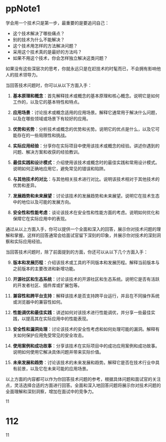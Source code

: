 # ppNote1
学会用一个技术只是第一步，最重要的是要追问自己：

- 这个技术解决了哪些痛点？
- 别的技术为什么不能解决？
- 这个技术用怎样的方法解决问题？
- 采用这个技术真的是最好的方法吗？
- 如果不用这个技术，你会怎样独立解决这类问题？

如果没有这些深层次的思考，你就永远只是在赶技术的时髦而已，不会拥有影响他人的技术领导力。



当回答技术问题时，你可以从以下方面入手：

1. **基本原理和概念**：首先解释技术或概念的基本原理和核心概念。说明它是如何工作的，以及它的基本特性和特点。

2. **应用场景**：讨论技术或概念适用的应用场景。解释它通常用于解决什么问题，以及在哪些领域或场景下有较好的应用。

3. **优势和劣势**：分析技术或概念的优势和劣势。说明它的优点是什么，以及它可能存在的一些局限性和挑战。

4. **实际应用经验**：分享你在实际项目中使用该技术或概念的经验。讲述你遇到的问题、解决方案和收获的经验教训。

5. **最佳实践和设计模式**：介绍使用该技术或概念时的最佳实践和常用设计模式。说明如何正确地应用它，避免常见的错误和陷阱。

6. **与其他技术的对比**：与其他相关技术进行对比。说明该技术相对于其他技术的优势和差异。

7. **发展趋势和未来展望**：讨论该技术的发展趋势和未来展望。说明它在技术生态中的地位以及可能的发展方向。

8. **安全性和性能考虑**：谈论该技术在安全性和性能方面的考虑。说明如何优化和保障它在实际应用中的表现。

通过从以上方面入手，你可以提供一个全面和深入的回答，展示你对技术问题的理解和掌握。这样的回答通常会给面试官留下深刻的印象，并展示你对技术的深刻洞察和实际应用经验。

当回答技术问题时，除了前面提到的方面，你还可以从以下几个方面入手：

9. **版本和发展历程**：介绍该技术或工具的不同版本和发展历程。解释当前版本与之前版本的主要改进和新增功能。

10. **开源社区和生态系统**：讨论该技术的开源社区和生态系统。说明它是否有活跃的开发者社区、插件库或扩展包等。

11. **兼容性和跨平台支持**：解释该技术是否支持跨平台运行，并且在不同操作系统或浏览器中的兼容性如何。

12. **性能调优和最佳实践**：讲述如何对该技术进行性能调优，并分享一些最佳实践，以提高其在实际应用中的性能表现。

13. **安全性和漏洞处理**：讨论该技术的安全性考虑和如何处理可能的漏洞。解释有关如何保护应用免受常见的安全攻击。

14. **使用案例和成功故事**：分享该技术在实际项目中的成功应用案例和成功故事。说明如何使用它解决具体问题并带来实际价值。

15. **未来发展和趋势**：讨论该技术的未来发展和趋势。解释它是否在技术行业中具有前景，以及它在未来可能的应用场景。

以上方面的内容都可以作为你回答技术问题的参考，根据具体问题和面试官的关注点，灵活选择合适的方面进行回答。全面和深入地回答问题将展示你对技术问题的全面理解和深刻洞察，增加在面试中的竞争力。

11

112
=======
11